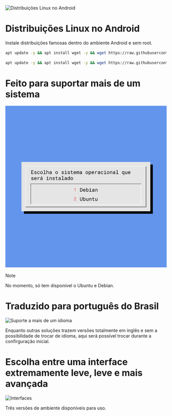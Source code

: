 <!--
📄  Documentação
-->

![Distribuições Linux no Android](https://raw.githubusercontent.com/distribuicoeslinuxnoandroid/.github/main/profile/thumbnail.png)

# Distribuições Linux no Android
Instale distribuições famosas dentro do ambiente Android e sem root.

```bash
apt update -y && apt install wget -y && wget https://raw.githubusercontent.com/distribuicoeslinuxnoandroid/app/main/instalar && chmod +x instalar && mv instalar $PREFIX/bin/instalar && instalar distro
```

```bash
apt update -y && apt install wget -y && wget https://raw.githubusercontent.com/distribuicoeslinuxnoandroid/app/main/start.sh -O distrolinux-install.sh && chmod +x distrolinux-install.sh && bash distrolinux-install.sh
```

# Feito para suportar mais de um sistema
![Distribuições Linux no Android](/screenshots/distros.png)
> [!NOTE]
> No momento, só tem disponível o Ubuntu e Debian.

# Traduzido para português do Brasil
![Suporte a mais de um idioma](/screenshots/languages.png)

Enquanto outras soluções trazem versões totalmente em inglês e sem a possibilidade de trocar de idioma, aqui será possível trocar durante a confirguração inicial.

# Escolha entre uma interface extremamente leve, leve e mais avançada

![Interfaces](/screenshots/environments.png)

Três versões de ambiente disponíveis para uso.